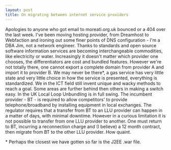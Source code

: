```yaml
---
layout: post
title: On migrating between internet service providers
---
```


Apologies to anyone who got email to moreati.org.uk bounced or a 404
over the last week. I've been moving hosting provider, from Dreamhost to
Webfaction and ironing out some finer points of DNS configuration - I'm
a DBA Jim, not a network engineer. Thanks to standards and open source
software information services are becoming interchangeable commodities,
like electricity or water. Increasingly it doesn't matter which provider
one chooses, the differentiators are cost and bundled features. However
we're not totally there, one cannot export a complete domain from
provider A and import it to provider B. We may never be there\*, a gas
service has very little state and very little choice in how the service
is presented, everything is standardized. We in the ICT field still
invent unique and wacky methods to reach a goal. Some areas are further
behind then others in making a switch easy. In the UK Local Loop
Unbundling is in full swing. The incumbent provider - BT - is required
to allow competitors' to provide telephone/broadband by installing
equipment in local exchanges. The regulator requires that a transfer
from BT to an LLU provider can happen in a matter of days, with minimal
downtime. However in a curious limitation it is not possible to transfer
from one LLU provider to another. One must return to BT, incurring a
reconnection charge and (I believe) a 12 month contract, then migrate
from BT to the other LLU provider. How quaint.

\* Perhaps the closest we have gotten so far is the J2EE .war file.
